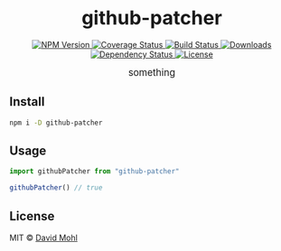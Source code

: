 <big><h1 align="center">github-patcher</h1></big>

<p align="center">
  <a href="https://npmjs.org/package/github-patcher">
    <img src="https://img.shields.io/npm/v/github-patcher.svg?style=flat-square"
         alt="NPM Version">
  </a>

  <a href="https://coveralls.io/r/dvcrn/github-patcher">
    <img src="https://img.shields.io/coveralls/dvcrn/github-patcher.svg?style=flat-square"
         alt="Coverage Status">
  </a>

  <a href="https://travis-ci.org/dvcrn/github-patcher">
    <img src="https://img.shields.io/travis/dvcrn/github-patcher.svg?style=flat-square"
         alt="Build Status">
  </a>

  <a href="https://npmjs.org/package/github-patcher">
    <img src="http://img.shields.io/npm/dm/github-patcher.svg?style=flat-square"
         alt="Downloads">
  </a>

  <a href="https://david-dm.org/dvcrn/github-patcher.svg">
    <img src="https://david-dm.org/dvcrn/github-patcher.svg?style=flat-square"
         alt="Dependency Status">
  </a>

  <a href="https://github.com/dvcrn/github-patcher/blob/master/LICENSE">
    <img src="https://img.shields.io/npm/l/github-patcher.svg?style=flat-square"
         alt="License">
  </a>
</p>

<p align="center"><big>
something
</big></p>


## Install

```sh
npm i -D github-patcher
```

## Usage

```js
import githubPatcher from "github-patcher"

githubPatcher() // true
```

## License

MIT © [David Mohl](http://github.com/dvcrn)

[npm-url]: https://npmjs.org/package/github-patcher
[npm-image]: https://img.shields.io/npm/v/github-patcher.svg?style=flat-square

[travis-url]: https://travis-ci.org/dvcrn/github-patcher
[travis-image]: https://img.shields.io/travis/dvcrn/github-patcher.svg?style=flat-square

[coveralls-url]: https://coveralls.io/r/dvcrn/github-patcher
[coveralls-image]: https://img.shields.io/coveralls/dvcrn/github-patcher.svg?style=flat-square

[depstat-url]: https://david-dm.org/dvcrn/github-patcher
[depstat-image]: https://david-dm.org/dvcrn/github-patcher.svg?style=flat-square

[download-badge]: http://img.shields.io/npm/dm/github-patcher.svg?style=flat-square
